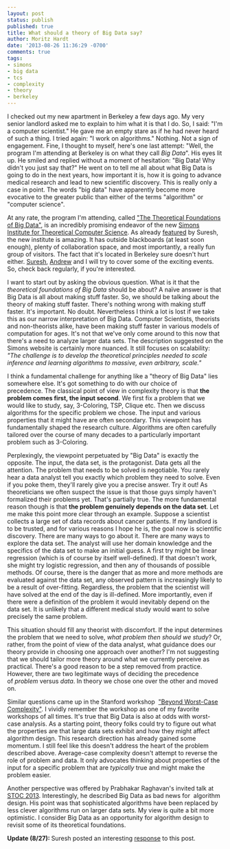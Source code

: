 ```yaml
---
layout: post
status: publish
published: true
title: What should a theory of Big Data say?
author: Moritz Hardt
date: '2013-08-26 11:36:29 -0700'
comments: true
tags:
- simons
- big data
- tcs
- complexity
- theory
- berkeley
---
```

<p>I checked out my new apartment in Berkeley a few days ago. My very senior landlord asked me to explain to him what it is that I do. So, I said: "I'm a computer scientist." He gave me an empty stare as if he had never heard of such a thing. I tried again: "I work on algorithms." Nothing. Not a sign of engagement. Fine, I thought to myself, here's one last attempt: "Well, the program I'm attending at Berkeley is on what they call <em>Big Data</em>". His eyes lit up. He smiled and replied without a moment of hesitation: "Big Data! Why didn't you just say that?" He went on to tell me all about what Big Data is going to do in the next years, how important it is, how it is going to advance medical research and lead to new scientific discovery. This is really only a case in point. The words "big data" have apparently become more evocative to the greater public than either of the terms "algorithm" or "computer science".</p>
<p>At any rate, the program I'm attending, called <a href="http://simons.berkeley.edu/programs/bigdata2013">"The Theoretical Foundations of Big Data"</a>, is an incredibly promising endeavor of the new <a href="http://simons.berkeley.edu/">Simons Institute for Theoretical Computer Science</a>. As already <a href="http://geomblog.blogspot.com/2013/08/simons-institute-opening-with-pictures.html">featured</a> by Suresh, the new institute is amazing. It has outside blackboards (at least soon enough), plenty of collaboration space, and most importantly, a really fun group of visitors. The fact that it's located in Berkeley sure doesn't hurt either. <a href="http://geomblog.blogspot.com/">Suresh</a>, <a href="http://polylogblog.wordpress.com/">Andrew</a> and I will try to cover some of the exciting events. So, check back regularly, if you're interested.</p>
<p>I want to start out by asking the obvious question. What is it that the <em>theoretical foundations of Big Data</em> should be about? A naïve answer is that Big Data is all about making stuff faster. So, we should be talking about the theory of making stuff faster. There's nothing wrong with making stuff faster. It's important. No doubt. Nevertheless I think a lot is lost if we take this as our narrow interpretation of Big Data. Computer Scientists, theorists and non-theorists alike, have been making stuff faster in various models of computation for ages. It's not that we've only come around to this now that there's a need to analyze larger data sets. The description suggested on the Simons website is certainly more nuanced. It still focuses on scalability: <em>"The challenge is to develop the theoretical principles needed to scale inference and learning algorithms to massive, even arbitrary, scale." </em></p>
<p>I think a fundamental challenge for anything like a "theory of Big Data" lies somewhere else. It's got something to do with our choice of precedence. The classical point of view in complexity theory is that <strong>the problem comes first, the input second</strong>. We first fix a problem that we would like to study, say, 3-Coloring, TSP, Clique etc. Then we discuss algorithms for the specific problem we chose. The input and various properties that it might have are often secondary. This viewpoint has fundamentally shaped the research culture. Algorithms are often carefully tailored over the course of many decades to a particularly important problem such as 3-Coloring.</p>
<p>Perplexingly, the viewpoint perpetuated by "Big Data" is exactly the opposite. The input, the data set, is the protagonist. Data gets all the attention. The problem that needs to be solved is negotiable. You rarely hear a data analyst tell you exactly which problem they need to solve. Even if you poke them, they'll rarely give you a precise answer. Try it out! As theoreticians we often suspect the issue is that those guys simply haven't formalized their problems yet. That's partially true. The more fundamental reason though is that <strong>the problem genuinely depends on the data set</strong>. Let me make this point more clear through an example. Suppose a scientist collects a large set of data records about cancer patients. If my landlord is to be trusted, and for various reasons I hope he is, the goal now is scientific discovery. There are many ways to go about it. There are many ways to explore the data set. The analyst will use her domain knowledge and the specifics of the data set to make an initial guess. A first try might be linear regression (which is of course by itself well-defined). If that doesn't work, she might try logistic regression, and then any of thousands of possible methods. Of course, there is the danger that as more and more methods are evaluated against the data set, any observed pattern is increasingly likely to be a result of over-fitting. Regardless, the problem that the scientist will have solved at the end of the day is ill-defined. More importantly, even if there were a definition of the problem it would inevitably depend on the data set. It is unlikely that a different medical study would want to solve precisely the same problem.</p>
<p>This situation should fill any theorist with discomfort. If the input determines the problem that we need to solve, <em>what problem then should we study</em>? Or, rather, from the point of view of the data analyst, what guidance does our theory provide in choosing one approach over another? I'm not suggesting that we should tailor more theory around what we currently perceive as practical. There's a good reason to be a step removed from practice. However, there are two legitimate ways of deciding the precedence of <em>problem</em> versus <em>data</em>. In theory we chose one over the other and moved on.</p>
<p>Similar questions came up in the Stanford workshop  <a href="http://theory.stanford.edu/~tim/bwca/bwca.html">"Beyond Worst-Case Complexity"</a>. I vividly remember the workshop as one of my favorite workshops of all times. It's true that Big Data is also at odds with worst-case analysis. As a starting point, theory folks could try to figure out what the properties are that large data sets exhibit and how they might affect algorithm design. This research direction has already gained some momentum. I still feel like this doesn't address the heart of the problem described above. Average-case complexity doesn't attempt to reverse the role of problem and data. It only advocates thinking about properties of the input for a specific problem that are <em>typically</em> true and might make the problem easier.</p>
<p>Another perspective was offered by Prabhakar Raghavan's invited talk at <a href="http://theory.stanford.edu/stoc2013/program.php">STOC 2013</a>. Interestingly, he described Big Data as bad news for  algorithm design. His point was that sophisticated algorithms have been replaced by less clever algorithms run on larger data sets. My view is quite a bit more optimistic. I consider Big Data as an opportunity for algorithm design to revisit some of its theoretical foundations.</p>
<p><strong>Update (8/27): </strong>Suresh posted an interesting <a href="http://geomblog.blogspot.com/2013/08/on-theory-of-big-data.html">response</a> to this post.</p>
